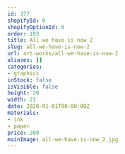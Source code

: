 ```yaml
---
id: 377
shopifyId: 0
shopifyOptionId: 0
order: 193
title: All we have is now 2
slug: all-we-have-is-now-2
url: art-works/all-we-have-is-now-2
aliases: []
categories:
- graphics
inStock: false
isVisible: false
height: 30
width: 21
date: 2020-01-01T00:00:00Z
materials:
- ink
- paper
price: 200
mainImage: all-we-have-is-now_2.jpg
---
```

